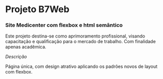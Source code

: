 <h1>Projeto B7Web</h1>
<h3>Site Medicenter com flexbox e html semântico</h3>
<section>
    <p>
        Este projeto destina-se como aprimoramento profissional, visando capacitação e qualificação para o mercado de trabalho. Com finalidade apenas acadêmica.
    </p>
</section>
<section>
    <em>Descrição</em>
    <p>
        Página única, com design atrativo aplicando os padrões novos de layout com flexbox.
    </p>
</section>
